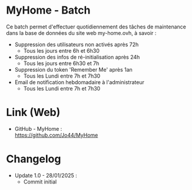 # MyHome - Batch

Ce batch permet d'effectuer quotidiennement des tâches de maintenance dans la base de données du site web my-home.ovh, à savoir :  

* Suppression des utilisateurs non activés après 72h  
  * Tous les jours entre 6h et 6h30  
* Suppression des infos de ré-initialisation après 24h  
  * Tous les jours entre 6h30 et 7h  
* Suppression du token 'Remember Me' après 1an  
  * Tous les Lundi entre 7h et 7h30  
* Email de notification hebdomadaire à l'administrateur  
  * Tous les Lundi entre 7h et 7h30  

# Link (Web)

* GitHub - MyHome :  
https://github.com/Jo44/MyHome  

# Changelog

* Update 1.0 - 28/01/2025 :  
  * Commit initial
